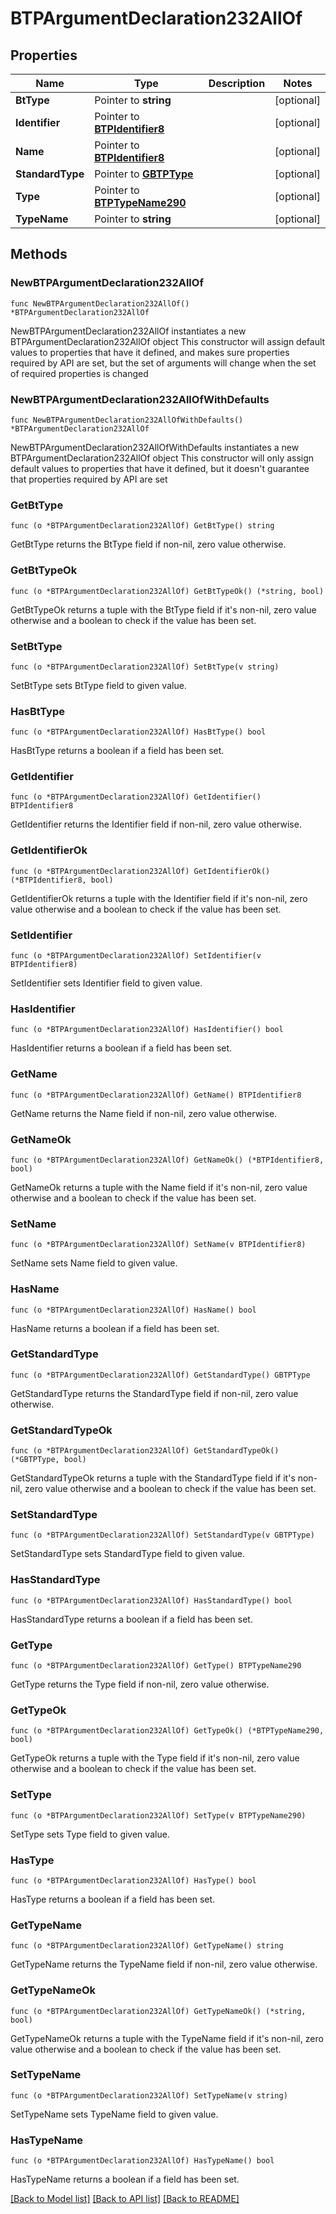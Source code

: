 # BTPArgumentDeclaration232AllOf

## Properties

Name | Type | Description | Notes
------------ | ------------- | ------------- | -------------
**BtType** | Pointer to **string** |  | [optional] 
**Identifier** | Pointer to [**BTPIdentifier8**](BTPIdentifier8.md) |  | [optional] 
**Name** | Pointer to [**BTPIdentifier8**](BTPIdentifier8.md) |  | [optional] 
**StandardType** | Pointer to [**GBTPType**](GBTPType.md) |  | [optional] 
**Type** | Pointer to [**BTPTypeName290**](BTPTypeName290.md) |  | [optional] 
**TypeName** | Pointer to **string** |  | [optional] 

## Methods

### NewBTPArgumentDeclaration232AllOf

`func NewBTPArgumentDeclaration232AllOf() *BTPArgumentDeclaration232AllOf`

NewBTPArgumentDeclaration232AllOf instantiates a new BTPArgumentDeclaration232AllOf object
This constructor will assign default values to properties that have it defined,
and makes sure properties required by API are set, but the set of arguments
will change when the set of required properties is changed

### NewBTPArgumentDeclaration232AllOfWithDefaults

`func NewBTPArgumentDeclaration232AllOfWithDefaults() *BTPArgumentDeclaration232AllOf`

NewBTPArgumentDeclaration232AllOfWithDefaults instantiates a new BTPArgumentDeclaration232AllOf object
This constructor will only assign default values to properties that have it defined,
but it doesn't guarantee that properties required by API are set

### GetBtType

`func (o *BTPArgumentDeclaration232AllOf) GetBtType() string`

GetBtType returns the BtType field if non-nil, zero value otherwise.

### GetBtTypeOk

`func (o *BTPArgumentDeclaration232AllOf) GetBtTypeOk() (*string, bool)`

GetBtTypeOk returns a tuple with the BtType field if it's non-nil, zero value otherwise
and a boolean to check if the value has been set.

### SetBtType

`func (o *BTPArgumentDeclaration232AllOf) SetBtType(v string)`

SetBtType sets BtType field to given value.

### HasBtType

`func (o *BTPArgumentDeclaration232AllOf) HasBtType() bool`

HasBtType returns a boolean if a field has been set.

### GetIdentifier

`func (o *BTPArgumentDeclaration232AllOf) GetIdentifier() BTPIdentifier8`

GetIdentifier returns the Identifier field if non-nil, zero value otherwise.

### GetIdentifierOk

`func (o *BTPArgumentDeclaration232AllOf) GetIdentifierOk() (*BTPIdentifier8, bool)`

GetIdentifierOk returns a tuple with the Identifier field if it's non-nil, zero value otherwise
and a boolean to check if the value has been set.

### SetIdentifier

`func (o *BTPArgumentDeclaration232AllOf) SetIdentifier(v BTPIdentifier8)`

SetIdentifier sets Identifier field to given value.

### HasIdentifier

`func (o *BTPArgumentDeclaration232AllOf) HasIdentifier() bool`

HasIdentifier returns a boolean if a field has been set.

### GetName

`func (o *BTPArgumentDeclaration232AllOf) GetName() BTPIdentifier8`

GetName returns the Name field if non-nil, zero value otherwise.

### GetNameOk

`func (o *BTPArgumentDeclaration232AllOf) GetNameOk() (*BTPIdentifier8, bool)`

GetNameOk returns a tuple with the Name field if it's non-nil, zero value otherwise
and a boolean to check if the value has been set.

### SetName

`func (o *BTPArgumentDeclaration232AllOf) SetName(v BTPIdentifier8)`

SetName sets Name field to given value.

### HasName

`func (o *BTPArgumentDeclaration232AllOf) HasName() bool`

HasName returns a boolean if a field has been set.

### GetStandardType

`func (o *BTPArgumentDeclaration232AllOf) GetStandardType() GBTPType`

GetStandardType returns the StandardType field if non-nil, zero value otherwise.

### GetStandardTypeOk

`func (o *BTPArgumentDeclaration232AllOf) GetStandardTypeOk() (*GBTPType, bool)`

GetStandardTypeOk returns a tuple with the StandardType field if it's non-nil, zero value otherwise
and a boolean to check if the value has been set.

### SetStandardType

`func (o *BTPArgumentDeclaration232AllOf) SetStandardType(v GBTPType)`

SetStandardType sets StandardType field to given value.

### HasStandardType

`func (o *BTPArgumentDeclaration232AllOf) HasStandardType() bool`

HasStandardType returns a boolean if a field has been set.

### GetType

`func (o *BTPArgumentDeclaration232AllOf) GetType() BTPTypeName290`

GetType returns the Type field if non-nil, zero value otherwise.

### GetTypeOk

`func (o *BTPArgumentDeclaration232AllOf) GetTypeOk() (*BTPTypeName290, bool)`

GetTypeOk returns a tuple with the Type field if it's non-nil, zero value otherwise
and a boolean to check if the value has been set.

### SetType

`func (o *BTPArgumentDeclaration232AllOf) SetType(v BTPTypeName290)`

SetType sets Type field to given value.

### HasType

`func (o *BTPArgumentDeclaration232AllOf) HasType() bool`

HasType returns a boolean if a field has been set.

### GetTypeName

`func (o *BTPArgumentDeclaration232AllOf) GetTypeName() string`

GetTypeName returns the TypeName field if non-nil, zero value otherwise.

### GetTypeNameOk

`func (o *BTPArgumentDeclaration232AllOf) GetTypeNameOk() (*string, bool)`

GetTypeNameOk returns a tuple with the TypeName field if it's non-nil, zero value otherwise
and a boolean to check if the value has been set.

### SetTypeName

`func (o *BTPArgumentDeclaration232AllOf) SetTypeName(v string)`

SetTypeName sets TypeName field to given value.

### HasTypeName

`func (o *BTPArgumentDeclaration232AllOf) HasTypeName() bool`

HasTypeName returns a boolean if a field has been set.


[[Back to Model list]](../README.md#documentation-for-models) [[Back to API list]](../README.md#documentation-for-api-endpoints) [[Back to README]](../README.md)


